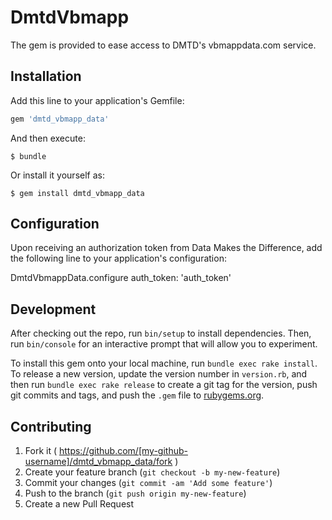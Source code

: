 # DmtdVbmapp

The gem is provided to ease access to DMTD's vbmappdata.com service.

## Installation

Add this line to your application's Gemfile:

```ruby
gem 'dmtd_vbmapp_data'
```

And then execute:

    $ bundle

Or install it yourself as:

    $ gem install dmtd_vbmapp_data

## Configuration

Upon receiving an authorization token from Data Makes the Difference, add the following line to your application's configuration: 

DmtdVbmappData.configure auth_token: 'auth_token'

## Development

After checking out the repo, run `bin/setup` to install dependencies. Then, run `bin/console` for an interactive prompt that will allow you to experiment.

To install this gem onto your local machine, run `bundle exec rake install`. To release a new version, update the version number in `version.rb`, and then run `bundle exec rake release` to create a git tag for the version, push git commits and tags, and push the `.gem` file to [rubygems.org](https://rubygems.org).

## Contributing

1. Fork it ( https://github.com/[my-github-username]/dmtd_vbmapp_data/fork )
2. Create your feature branch (`git checkout -b my-new-feature`)
3. Commit your changes (`git commit -am 'Add some feature'`)
4. Push to the branch (`git push origin my-new-feature`)
5. Create a new Pull Request

